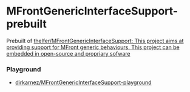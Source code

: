 MFrontGenericInterfaceSupport-prebuilt
======================================
Prebuilt of [thelfer/MFrontGenericInterfaceSupport: This project aims at providing support for MFront generic behaviours. This project can be embedded in open-source and propriary sofware](https://github.com/thelfer/MFrontGenericInterfaceSupport)

### Playground
- [dirkarnez/MFrontGenericInterfaceSupport-playground](https://github.com/dirkarnez/MFrontGenericInterfaceSupport-playground)